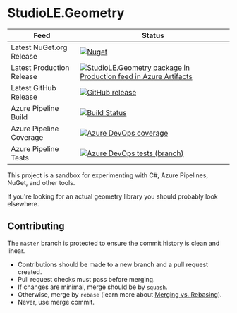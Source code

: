 ﻿# StudioLE.Geometry

Feed | Status 
------- | -------
Latest NuGet.org Release | [![Nuget](https://img.shields.io/nuget/v/StudioLE.Geometry)](https://www.nuget.org/packages/StudioLE.Geometry/)
Latest Production Release | [![StudioLE.Geometry package in Production feed in Azure Artifacts](https://feeds.dev.azure.com/StudioLE/_apis/public/Packaging/Feeds/bfe316ce-2b20-4a66-bc40-82df1b3caa61/Packages/567291fb-e013-4e87-afaf-6986a1f9d9cc/Badge)](https://dev.azure.com/StudioLE/Geometry/_packaging?_a=package&feed=bfe316ce-2b20-4a66-bc40-82df1b3caa61&package=567291fb-e013-4e87-afaf-6986a1f9d9cc&preferRelease=true)
Latest GitHub Release | [![GitHub release](https://img.shields.io/github/v/release/StudioLE/Geometry)](https://github.com/StudioLE/Geometry/releases)
Azure Pipeline Build |  [![Build Status](https://dev.azure.com/StudioLE/Geometry/_apis/build/status/StudioLE.Geometry?branchName=master)](https://dev.azure.com/StudioLE/Geometry/_build/latest?definitionId=1&branchName=master)
Azure Pipeline Coverage | [![Azure DevOps coverage](https://img.shields.io/azure-devops/coverage/StudioLE/Geometry/1/master)](https://dev.azure.com/StudioLE/Geometry/_build/latest?definitionId=1&branchName=master)
Azure Pipeline Tests | [![Azure DevOps tests (branch)](https://img.shields.io/azure-devops/tests/StudioLE/Geometry/1/master)](https://dev.azure.com/StudioLE/Geometry/_build/latest?definitionId=1&branchName=master)

This project is a sandbox for experimenting with C#, Azure Pipelines, NuGet, and  other tools.

If you're looking for an actual geometry library you should probably look elsewhere.

## Contributing

The `master` branch is protected to ensure the commit history is clean and linear.
- Contributions should be made to a new branch and a pull request created.
- Pull request checks must pass before merging. 
- If changes are minimal, merge should be by `squash`.
- Otherwise, merge by `rebase` (learn more about [Merging vs. Rebasing](https://www.atlassian.com/git/tutorials/merging-vs-rebasing)).
- Never, use merge commit.
